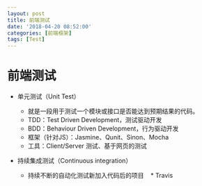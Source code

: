 ```yaml
---
layout: post
title: 前端测试
date: '2018-04-20 08:52:00'
categories: [前端框架]
tags: [Test]
---
```


# 前端测试
  * 单元测试（Unit Test）
    * 就是一段用于测试一个模块或接口是否能达到预期结果的代码。
    * TDD：Test Driven Development，测试驱动开发
    * BDD：Behaviour Driven Development，行为驱动开发
    * 框架（针对JS）：Jasmine、Qunit、Sinon、Mocha
    * 工具：Client/Server 测试、基于网页的测试

  * 持续集成测试（Continuous integration）
    * 持续不断的自动化测试新加入代码后的项目
    * Travis
  
